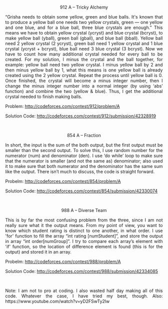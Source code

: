 <p align="center">912 A – Tricky Alchemy</p>

 <p align="justify">
“Grisha needs to obtain some yellow, green and blue balls. It's known that to produce a yellow ball one needs two yellow crystals, green — one yellow and one blue, and for a blue ball, three blue crystals are enough.” This means we have to obtain yellow crystal (ycryst) and blue crystal (bcryst), to make yellow ball (yball), green ball (gball), and blue ball (bball). Yellow ball need 2 yellow crystal (2 ycryst), green ball need 1 yellow crystal and 1 blue crystal (ycryst + bcryst), blue ball need 3 blue crystal (3 bcryst). Now we have to count how many additional crystal needed for every ball to be created. For my solution, I minus the crystal and the ball together, for example: yellow ball need two yellow crystal. I minus yellow ball by 2 and then minus yellow ball by 1, what this means is one yellow ball is already created using the 2 yellow crystal. Repeat the process until yellow ball is 0. Once finished, the crystal will become a minus integer number, then I change the minus integer number into a normal integer (by using ‘abs’ function) and combine the two (yellow & blue). Thus, I get the additional crystal needed to finish making balls.
</p>

Problem:
http://codeforces.com/contest/912/problem/A

Solution Code:
http://codeforces.com/contest/912/submission/42328919

<br>
<p align="center">854 A – Fraction</p>

 <p align="justify">
In short, the input is the sum of the both output, but the first output must be smaller than the second output. To solve this, I use random number for the numerator (num) and denominator (den). I use ‘do while’ loop to make sure that the numerator is smaller (and not the same as) denominator; also used it to make sure that both numerator and the denominator has the same sum like the output. There isn’t much to discuss, the code is straight forward.
</p>

Probelm:
http://codeforces.com/contest/854/problem/A

Solution Code:
http://codeforces.com/contest/854/submission/42330074

<br>
<p align="center">988 A – Diverse Team</p>

 <p align="justify">
This is by far the most confusing problem from the three, since I am not really sure what it the output means. From my point of view, you want to know which student rating is distinct to one another, in what order. I use 'for' function to fill the array “int rating [numStudent]”, and store the output in array “int order[numGroup]”. I try to compare each array’s element with 'if' function, so the location of difference element is found (this is for the output) and stored it in an array.
</p>

Probelm:
http://codeforces.com/contest/988/problem/A

Solution Code:
http://codeforces.com/contest/988/submission/42334085

<br>
 <p align="justify">
Note: I am not to pro at coding. I also wasted half day making all of this code. Whatever the case, I have tried my best, though. Also:
https://www.youtube.com/watch?v=yD2FSwTy2lw
</p>
